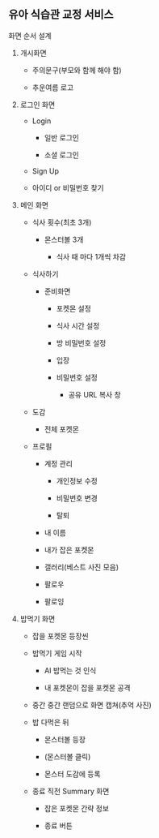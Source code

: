 ## 유아 식습관 교정 서비스



화면 순서 설계



1. 개시화면
   
   - 주의문구(부모와 함께 해야 함)
   
   - 추운여름 로고

2. 로그인 화면
   
   - Login
     
     - 일반 로그인
     
     - 소셜 로그인
   
   - Sign Up
   
   - 아이디 or 비밀번호 찾기

3. 메인 화면
   
   - 식사 횟수(최초 3개)
     
     - 몬스터볼 3개
       
       - 식사 때 마다 1개씩 차감
   
   - 식사하기
     
     - 준비화면
       
       - 포켓몬 설정
       
       - 식사 시간 설정
       
       - 방 비밀번호 설정
       
       - 입장
       
       - 비밀번호 설정
         
         - 공유 URL 복사 창
   
   - 도감
     
     - 전체 포켓몬
   
   - 프로필
     
     - 계정 관리
       
       - 개인정보 수정
       
       - 비밀번호 변경
       
       - 탈퇴
     
     - 내 이름
     
     - 내가 잡은 포켓몬
     
     - 갤러리(베스트 사진 모음)
     
     - 팔로우
     
     - 팔로잉

4. 밥먹기 화면
   
   - 잡을 포켓몬 등장씬
   
   - 밥먹기 게임 시작
     
     - AI 밥먹는 것 인식
     
     - 내 포켓몬이 잡을 포켓몬 공격
   
   - 중간 중간 랜덤으로 화면 캡쳐(추억 사진)
   
   - 밥 다먹은 뒤
     
     - 몬스터볼 등장
     
     - (몬스터볼 클릭)
     
     - 몬스터 도감에 등록
   
   - 종료 직전 Summary 화면
     
     - 잡은 포켓몬 간략 정보
     
     - 종료 버튼
